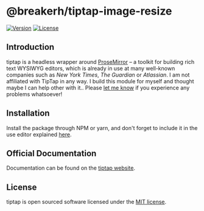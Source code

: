 # @breakerh/tiptap-image-resize
[![Version](https://img.shields.io/github/package-json/v/breakerh/tiptap-image-resize)](https://github.com/breakerh/tiptap-image-resize)
[![License](https://img.shields.io/github/license/breakerh/tiptap-image-resize)](https://github.com/breakerh/tiptap-image-resize)

## Introduction
tiptap is a headless wrapper around [ProseMirror](https://ProseMirror.net) – a toolkit for building rich text WYSIWYG editors, which is already in use at many well-known companies such as *New York Times*, *The Guardian* or *Atlassian*.
I am not affiliated with TipTap in any way. I build this module for myself and thought maybe I can help other with it.. Please [let me know](https://github.com/breakerh/tiptap-image-resize/issues) if you experience any problems whatsoever!

## Installation
Install the package through NPM or yarn, and don't forget to include it in the use editor explained [here](https://tiptap.dev/guide/configuration#nodes-marks-and-extensions).

## Official Documentation
Documentation can be found on the [tiptap website](https://tiptap.dev).

## License
tiptap is open sourced software licensed under the [MIT license](https://github.com/ueberdosis/tiptap/blob/main/LICENSE.md).
